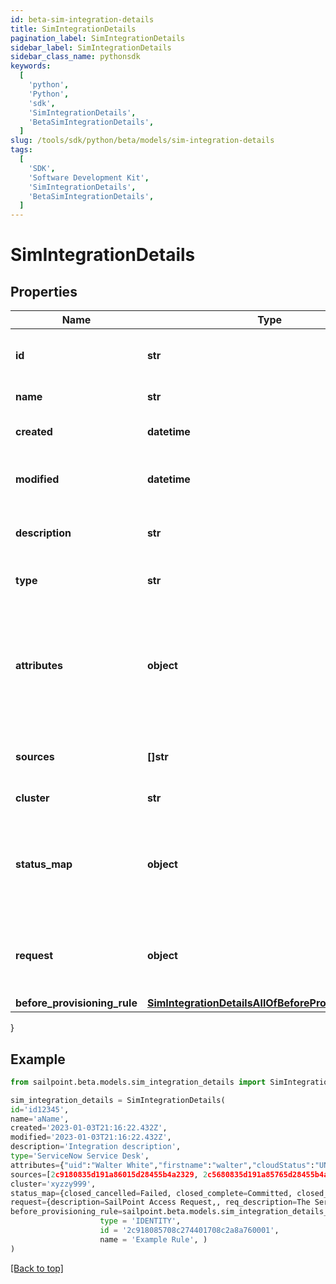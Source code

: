 ```yaml
---
id: beta-sim-integration-details
title: SimIntegrationDetails
pagination_label: SimIntegrationDetails
sidebar_label: SimIntegrationDetails
sidebar_class_name: pythonsdk
keywords:
  [
    'python',
    'Python',
    'sdk',
    'SimIntegrationDetails',
    'BetaSimIntegrationDetails',
  ]
slug: /tools/sdk/python/beta/models/sim-integration-details
tags:
  [
    'SDK',
    'Software Development Kit',
    'SimIntegrationDetails',
    'BetaSimIntegrationDetails',
  ]
---
```


# SimIntegrationDetails

## Properties

| Name | Type | Description | Notes |
| --- | --- | --- | --- |
| **id** | **str** | System-generated unique ID of the Object | [optional] [readonly] |
| **name** | **str** | Name of the Object | [required] |
| **created** | **datetime** | Creation date of the Object | [optional] [readonly] |
| **modified** | **datetime** | Last modification date of the Object | [optional] [readonly] |
| **description** | **str** | The description of the integration | [optional] |
| **type** | **str** | The integration type | [optional] |
| **attributes** | **object** | The attributes map containing the credentials used to configure the integration. | [optional] |
| **sources** | **[]str** | The list of sources (managed resources) | [optional] |
| **cluster** | **str** | The cluster/proxy | [optional] |
| **status_map** | **object** | Custom mapping between the integration result and the provisioning result | [optional] |
| **request** | **object** | Request data to customize desc and body of the created ticket | [optional] |
| **before_provisioning_rule** | [**SimIntegrationDetailsAllOfBeforeProvisioningRule**](sim-integration-details-all-of-before-provisioning-rule) |  | [optional] |

}

## Example

```python
from sailpoint.beta.models.sim_integration_details import SimIntegrationDetails

sim_integration_details = SimIntegrationDetails(
id='id12345',
name='aName',
created='2023-01-03T21:16:22.432Z',
modified='2023-01-03T21:16:22.432Z',
description='Integration description',
type='ServiceNow Service Desk',
attributes={"uid":"Walter White","firstname":"walter","cloudStatus":"UNREGISTERED","displayName":"Walter White","identificationNumber":"942","lastSyncDate":1470348809380,"email":"walter@gmail.com","lastname":"white"},
sources=[2c9180835d191a86015d28455b4a2329, 2c5680835d191a85765d28455b4a9823],
cluster='xyzzy999',
status_map={closed_cancelled=Failed, closed_complete=Committed, closed_incomplete=Failed, closed_rejected=Failed, in_process=Queued, requested=Queued},
request={description=SailPoint Access Request,, req_description=The Service Request created by SailPoint ServiceNow Service Integration Module (SIM).,, req_short_description=SailPoint New Access Request Created from IdentityNow,, short_description=SailPoint Access Request $!plan.arguments.identityRequestId},
before_provisioning_rule=sailpoint.beta.models.sim_integration_details_all_of_before_provisioning_rule.SimIntegrationDetails_allOf_beforeProvisioningRule(
                    type = 'IDENTITY',
                    id = '2c918085708c274401708c2a8a760001',
                    name = 'Example Rule', )
)

```

[[Back to top]](#)
